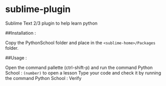 sublime-plugin
==============

Sublime Text 2/3 plugin to help learn python

##Installation :

Copy the PythonSchool folder and place in the `<sublime-home>/Packages` folder.

##Usage :

Open the command pallette (ctrl-shift-p) and run the command Python School : `(number)` to open a lesson
Type your code and check it by running the command Python School : Verify
